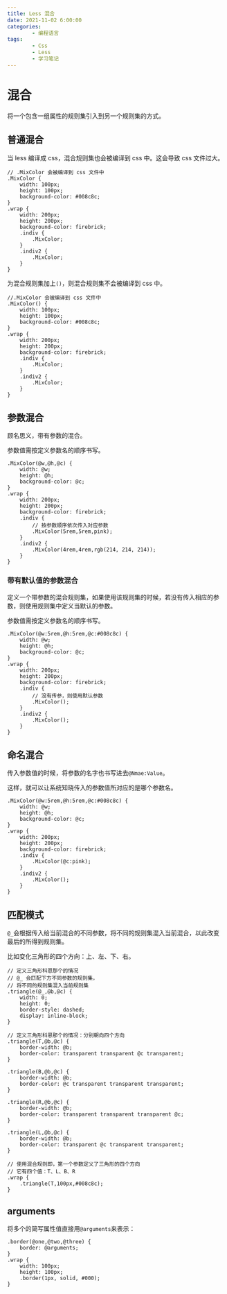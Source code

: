 ```yaml
---
title: Less 混合
date: 2021-11-02 6:00:00
categories:
        - 编程语言
tags:
        - Css
        - Less
        - 学习笔记
---
```


# 混合

将一个包含一组属性的规则集引入到另一个规则集的方式。

## 普通混合

当 less 编译成 css，混合规则集也会被编译到 css 中。这会导致 css 文件过大。

```less
// .MixColor 会被编译到 css 文件中
.MixColor {
	width: 100px;
	height: 100px;
	background-color: #008c8c;
}
.wrap {
	width: 200px;
	height: 200px;
	background-color: firebrick;
	.indiv {
		.MixColor;
	}
	.indiv2 {
		.MixColor;
	}
}
```

为混合规则集加上`()`，则混合规则集不会被编译到 css 中。

```less
//.MixColor 会被编译到 css 文件中
.MixColor() {
	width: 100px;
	height: 100px;
	background-color: #008c8c;
}
.wrap {
	width: 200px;
	height: 200px;
	background-color: firebrick;
	.indiv {
		.MixColor;
	}
	.indiv2 {
		.MixColor;
	}
}
```

## 参数混合

顾名思义，带有参数的混合。

参数值需按定义参数名的顺序书写。

```less
.MixColor(@w,@h,@c) {
	width: @w;
	height: @h;
	background-color: @c;
}
.wrap {
	width: 200px;
	height: 200px;
	background-color: firebrick;
	.indiv {
		// 按参数顺序依次传入对应参数
		.MixColor(5rem,5rem,pink);
	}
	.indiv2 {
		.MixColor(4rem,4rem,rgb(214, 214, 214));
	}
}
```

### 带有默认值的参数混合

定义一个带参数的混合规则集，如果使用该规则集的时候，若没有传入相应的参数，则使用规则集中定义当默认的参数。

参数值需按定义参数名的顺序书写。

```less
.MixColor(@w:5rem,@h:5rem,@c:#008c8c) {
	width: @w;
	height: @h;
	background-color: @c;
}
.wrap {
	width: 200px;
	height: 200px;
	background-color: firebrick;
	.indiv {
		// 没有传参，则使用默认参数
		.MixColor();
	}
	.indiv2 {
		.MixColor();
	}
}
```

## 命名混合

传入参数值的时候，将参数的名字也书写进去`@Nmae:Value`。

这样，就可以让系统知晓传入的参数值所对应的是哪个参数名。

```less
.MixColor(@w:5rem,@h:5rem,@c:#008c8c) {
	width: @w;
	height: @h;
	background-color: @c;
}
.wrap {
	width: 200px;
	height: 200px;
	background-color: firebrick;
	.indiv {
		.MixColor(@c:pink);
	}
	.indiv2 {
		.MixColor();
	}
}
```

## 匹配模式

`@_`会根据传入给当前混合的不同参数，将不同的规则集混入当前混合，以此改变最后的所得到规则集。

比如变化三角形的四个方向：上、左、下、右。

```less
// 定义三角形科恩那个的情况
// @_ 会匹配下方不同参数的规则集，
// 将不同的规则集混入当前规则集
.triangle(@_,@b,@c) {
	width: 0;
	height: 0;
	border-style: dashed;
	display: inline-block;
}

// 定义三角形科恩那个的情况：分别朝向四个方向
.triangle(T,@b,@c) {
	border-width: @b;
	border-color: transparent transparent @c transparent;
}

.triangle(B,@b,@c) {
	border-width: @b;
	border-color: @c transparent transparent transparent;
}

.triangle(R,@b,@c) {
	border-width: @b;
	border-color: transparent transparent transparent @c;
}

.triangle(L,@b,@c) {
	border-width: @b;
	border-color: transparent @c transparent transparent;
}

// 使用混合规则即，第一个参数定义了三角形的四个方向
// 它有四个值：T、L、B、R
.wrap {
	.triangle(T,100px,#008c8c);
}
```

## arguments

将多个的简写属性值直接用`@arguments`来表示：

```less
.border(@one,@two,@three) {
	border: @arguments;
}
.wrap {
	width: 100px;
	height: 100px;
	.border(1px, solid, #000);
}
```
